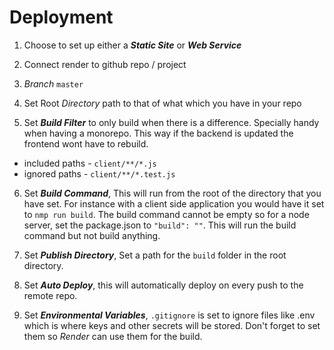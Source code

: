 # Deployment

1. Choose to set up either a **_Static Site_** or **_Web Service_**

2. Connect render to github repo / project

3. *Branch* `master`

4. Set Root *Directory* path to that of what which you have in your repo

5. Set **_Build Filter_** to only build when there is a difference. Specially handy when having a monorepo. This way if the backend is updated the frontend wont have to rebuild.

* included paths - `client/**/*.js`
* ignored paths - `client/**/*.test.js`
    
6. Set **_Build Command_**, This will run from the root of the directory that you have set. For instance with a client side application you would have it set to `nmp run build`. The build command cannot be empty so for a node server, set the package.json to  `"build": ""`. This will run the build command but not build anything. 

7. Set **_Publish Directory_**, Set a path for the `build` folder in the root directory.

8. Set **_Auto Deploy_**, this will automatically deploy on every push to the remote repo.

9. Set **_Environmental Variables_**, `.gitignore` is set to ignore files like .env which is where keys and other secrets will be stored. Don't forget to set them so *Render* can use them for the build.